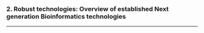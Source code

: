 ### 2. Robust technologies: Overview of established Next generation Bioinformatics technologies
<hr>

